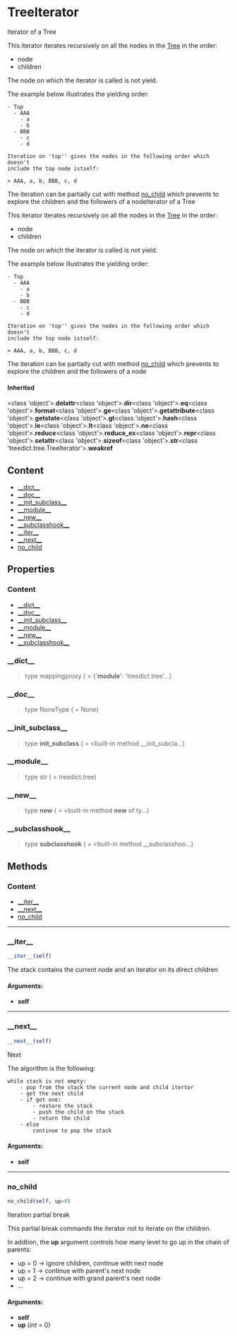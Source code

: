 # TreeIterator

Iterator of a Tree

This iterator iterates recursively on all the nodes in the [Tree](treed-tree-treeiterator.md#tree) in the order:
- node
- children

The node on which the iterator is called is not yield.

The example below illustrates the yielding order:
    
```
- Top
  - AAA
    - a
    - b
  - BBB
    - c
    - d
    
Iteration on 'top'' gives the nodes in the following order which doesn't
include the top node istself:
    
> AAA, a, b, BBB, c, d
```

The iteration can be partially cut with method [no_child](#no_child) which prevents
to explore the children and the followers of a nodeIterator of a Tree

This iterator iterates recursively on all the nodes in the [Tree](treed-tree-treeiterator.md#tree) in the order:
- node
- children

The node on which the iterator is called is not yield.

The example below illustrates the yielding order:
    
```
- Top
  - AAA
    - a
    - b
  - BBB
    - c
    - d
    
Iteration on 'top'' gives the nodes in the following order which doesn't
include the top node istself:
    
> AAA, a, b, BBB, c, d
```

The iteration can be partially cut with method [no_child](#no_child) which prevents
to explore the children and the followers of a node

#### Inherited

<class 'object'>.__delattr__<class 'object'>.__dir__<class 'object'>.__eq__<class 'object'>.__format__<class 'object'>.__ge__<class 'object'>.__getattribute__<class 'object'>.__getstate__<class 'object'>.__gt__<class 'object'>.__hash__<class 'object'>.__le__<class 'object'>.__lt__<class 'object'>.__ne__<class 'object'>.__reduce__<class 'object'>.__reduce_ex__<class 'object'>.__repr__<class 'object'>.__setattr__<class 'object'>.__sizeof__<class 'object'>.__str__<class 'treedict.tree.TreeIterator'>.__weakref__

## Content

- [\_\_dict__](treed-tree-treeiterator.md#__dict__)
- [\_\_doc__](treed-tree-treeiterator.md#__doc__)
- [\_\_init_subclass__](treed-tree-treeiterator.md#__init_subclass__)
- [\_\_module__](treed-tree-treeiterator.md#__module__)
- [\_\_new__](treed-tree-treeiterator.md#__new__)
- [\_\_subclasshook__](treed-tree-treeiterator.md#__subclasshook__)
- [\_\_iter__](treed-tree-treeiterator.md#__iter__)
- [\_\_next__](treed-tree-treeiterator.md#__next__)
- [no_child](treed-tree-treeiterator.md#no_child)


## Properties

### Content

- [\_\_dict__](treed-tree-treeiterator.md#__dict__)
- [\_\_doc__](treed-tree-treeiterator.md#__doc__)
- [\_\_init_subclass__](treed-tree-treeiterator.md#__init_subclass__)
- [\_\_module__](treed-tree-treeiterator.md#__module__)
- [\_\_new__](treed-tree-treeiterator.md#__new__)
- [\_\_subclasshook__](treed-tree-treeiterator.md#__subclasshook__)


### \_\_dict__


> type mappingproxy ( = {'__module__': 'treedict.tree'...)



### \_\_doc__


> type NoneType ( = None)



### \_\_init_subclass__


> type __init_subclass__ ( = <built-in method __init_subcla...)



### \_\_module__


> type str ( = treedict.tree)



### \_\_new__


> type __new__ ( = <built-in method __new__ of ty...)



### \_\_subclasshook__


> type __subclasshook__ ( = <built-in method __subclasshoo...)



## Methods

### Content

- [\_\_iter__](treed-tree-treeiterator.md#__iter__)
- [\_\_next__](treed-tree-treeiterator.md#__next__)
- [no_child](treed-tree-treeiterator.md#no_child)


----------
### \_\_iter__



``` python
__iter__(self)
```

The stack contains the current node and an iterator on its direct children

#### Arguments:
- **self**



----------
### \_\_next__



``` python
__next__(self)
```

Next

The algorithm is the following:

```
while stack is not empty:
    - pop from the stack the current node and child itertor
    - get the next child
    - if got one:
        - restore the stack
        - push the child on the stack
        - return the child
    - else
        continue to pop the stack
```

#### Arguments:
- **self**



----------
### no_child



``` python
no_child(self, up=0)
```

Iteration partial break

This partial break commands the iterator not to iterate on the children.

In addtion, the **up** argument controls how many level to go up in the chain
of parents:
- up = 0 -> ignore children, continue with next node
- up = 1 -> continue with parent's next node
- up = 2 -> continue with grand parent's next node
- ...

#### Arguments:
- **self**
- **up** (_int_ = 0)

